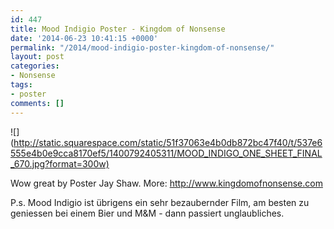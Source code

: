 ```yaml
---
id: 447
title: Mood Indigio Poster - Kingdom of Nonsense
date: '2014-06-23 10:41:15 +0000'
permalink: "/2014/mood-indigio-poster-kingdom-of-nonsense/"
layout: post
categories:
- Nonsense
tags:
- poster
comments: []
---
```

![](<http://static.squarespace.com/static/51f37063e4b0db872bc47f40/t/537e6555e4b0e9cca8170ef5/1400792405311/MOOD_INDIGO_ONE_SHEET_FINAL_670.jpg?format=300w)>

Wow great by Poster Jay Shaw. More: <http://www.kingdomofnonsense.com>

P.s. Mood Indigio ist übrigens ein sehr bezaubernder Film, am besten zu geniessen bei einem Bier und M&M - dann passiert unglaubliches.